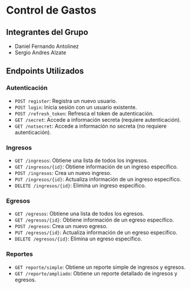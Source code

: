 # Control de Gastos

## Integrantes del Grupo
- Daniel Fernando Antolinez
- Sergio Andres Alzate 

## Endpoints Utilizados

### Autenticación
- `POST register`: Registra un nuevo usuario.
- `POST login`: Inicia sesión con un usuario existente.
- `POST /refresh_token`: Refresca el token de autenticación.
- `GET /secret`: Accede a información secreta (requiere autenticación).
- `GET /notsecret`: Accede a información no secreta (no requiere autenticación).

### Ingresos
- `GET /ingresos`: Obtiene una lista de todos los ingresos.
- `GET /ingresos/{id}`: Obtiene información de un ingreso específico.
- `POST /ingresos`: Crea un nuevo ingreso.
- `PUT /ingresos/{id}`: Actualiza información de un ingreso específico.
- `DELETE /ingresos/{id}`: Elimina un ingreso específico.

### Egresos
- `GET /egresos`: Obtiene una lista de todos los egresos.
- `GET /egresos/{id}`: Obtiene información de un egreso específico.
- `POST /egresos`: Crea un nuevo egreso.
- `PUT /egresos/{id}`: Actualiza información de un egreso específico.
- `DELETE /egresos/{id}`: Elimina un egreso específico.

### Reportes
- `GET reporte/simple`: Obtiene un reporte simple de ingresos y egresos.
- `GET /reporte/ampliado`: Obtiene un reporte detallado de ingresos y egresos.

